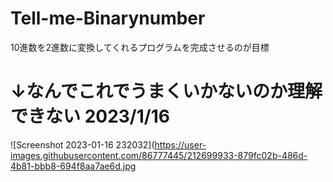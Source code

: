 # Tell-me-Binarynumber
10進数を2進数に変換してくれるプログラムを完成させるのが目標

# ↓なんでこれでうまくいかないのか理解できない 2023/1/16
![Screenshot 2023-01-16 232032](https://user-images.githubusercontent.com/86777445/212699933-879fc02b-486d-4b81-bbb8-694f8aa7ae6d.jpg
